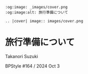```{eval-rst}
:og:image: _images/cover.png
:og:image:alt: 旅行準備について

.. |cover| image:: images/cover.png
```

# 旅行準備について

Takanori Suzuki

BPStyle #164 / 2024 Oct 3
